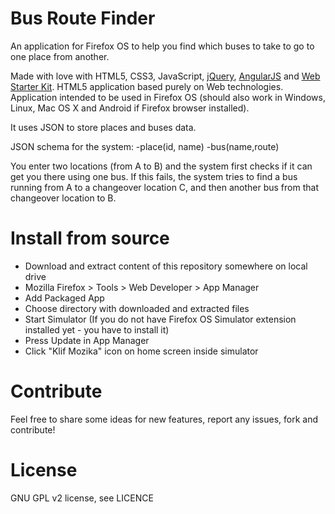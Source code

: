 # Bus Route Finder

An application for Firefox OS to help you find which buses to take to go to one place from another.

Made with love with HTML5, CSS3, JavaScript, [jQuery](http://jquery.com/), [AngularJS](https://angularjs.org/) and [Web Starter Kit](https://developers.google.com/web/tools/starter-kit/).
HTML5 application based purely on Web technologies. Application intended to be used in Firefox OS (should also work in Windows, Linux, Mac OS X and Android if Firefox browser installed).

It uses JSON to store places and buses data.

JSON schema for the system:
	-place(id, name)
	-bus(name,route)
	
You enter two locations (from A to B) and the system first checks if it can get you there using one bus.
If this fails, the system tries to find a bus running from A to a changeover location C, and then another bus from that changeover location to B.

# Install from source

* Download and extract content of this repository somewhere on local drive
* Mozilla Firefox > Tools > Web Developer > App Manager
* Add Packaged App
* Choose directory with downloaded and extracted files
* Start Simulator (If you do not have Firefox OS Simulator extension installed yet - you have to install it)
* Press Update in App Manager
* Click "Klif Mozika" icon on home screen inside simulator

# Contribute

Feel free to share some ideas for new features, report any issues, fork and contribute!

# License

GNU GPL v2 license, see LICENCE
